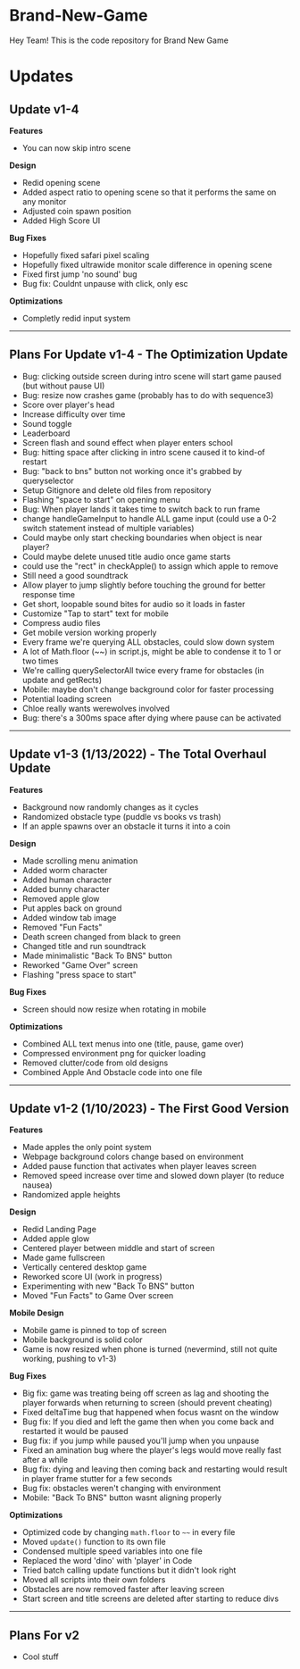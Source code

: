 ﻿# Brand-New-Game
Hey Team! This is the code repository for Brand New Game

# Updates

## Update v1-4
**Features**
- You can now skip intro scene

**Design**
- Redid opening scene
- Added aspect ratio to opening scene so that it performs the same on any monitor
- Adjusted coin spawn position
- Added High Score UI

**Bug Fixes**
- Hopefully fixed safari pixel scaling
- Hopefully fixed ultrawide monitor scale difference in opening scene
- Fixed first jump 'no sound' bug
- Bug fix: Couldnt unpause with click, only esc

**Optimizations**
- Completly redid input system

---

## Plans For Update v1-4 - The Optimization Update
- Bug: clicking outside screen during intro scene will start game paused (but without pause UI)
- Bug: resize now crashes game (probably has to do with sequence3)
- Score over player's head
- Increase difficulty over time
- Sound toggle
- Leaderboard
- Screen flash and sound effect when player enters school
- Bug: hitting space after clicking in intro scene caused it to kind-of restart
- Bug: "back to bns" button not working once it's grabbed by queryselector
- Setup Gitignore and delete old files from repository
- Flashing "space to start" on opening menu
- Bug: When player lands it takes time to switch back to run frame
- change handleGameInput to handle ALL game input (could use a 0-2 switch statement instead of multiple variables)
- Could maybe only start checking boundaries when object is near player?
- Could maybe delete unused title audio once game starts
- could use the "rect" in checkApple() to assign which apple to remove
- Still need a good soundtrack
- Allow player to jump slightly before touching the ground for better response time
- Get short, loopable sound bites for audio so it loads in faster
- Customize "Tap to start" text for mobile
- Compress audio files
- Get mobile version working properly
- Every frame we're querying ALL obstacles, could slow down system
- A lot of Math.floor (~~) in script.js, might be able to condense it to 1 or two times
- We're calling querySelectorAll twice every frame for obstacles (in update and getRects)
- Mobile: maybe don't change background color for faster processing
- Potential loading screen
- Chloe really wants werewolves involved
- Bug: there's a 300ms space after dying where pause can be activated

---

## Update v1-3 (1/13/2022) - The Total Overhaul Update
**Features**
- Background now randomly changes as it cycles
- Randomized obstacle type (puddle vs books vs trash)
- If an apple spawns over an obstacle it turns it into a coin

**Design**
- Made scrolling menu animation
- Added worm character
- Added human character
- Added bunny character
- Removed apple glow
- Put apples back on ground
- Added window tab image
- Removed "Fun Facts"
- Death screen changed from black to green
- Changed title and run soundtrack
- Made minimalistic "Back To BNS" button
- Reworked "Game Over" screen
- Flashing "press space to start"

**Bug Fixes**
- Screen should now resize when rotating in mobile

**Optimizations**
- Combined ALL text menus into one (title, pause, game over)
- Compressed environment png for quicker loading
- Removed clutter/code from old designs
- Combined Apple And Obstacle code into one file

---

## Update v1-2 (1/10/2023) - The First Good Version
**Features**
- Made apples the only point system
- Webpage background colors change based on environment
- Added pause function that activates when player leaves screen
- Removed speed increase over time and slowed down player (to reduce nausea)
- Randomized apple heights

**Design**
- Redid Landing Page
- Added apple glow
- Centered player between middle and start of screen
- Made game fullscreen
- Vertically centered desktop game
- Reworked score UI (work in progress)
- Experimenting with new "Back To BNS" button
- Moved "Fun Facts" to Game Over screen

**Mobile Design**
- Mobile game is pinned to top of screen
- Mobile background is solid color
- Game is now resized when phone is turned (nevermind, still not quite working, pushing to v1-3)

**Bug Fixes**
- Big fix: game was treating being off screen as lag and shooting the player forwards when returning to screen (should prevent cheating)
- Fixed deltaTime bug that happened when focus wasnt on the window
- Bug fix: If you died and left the game then when you come back and restarted it would be paused
- Bug fix: if you jump while paused you'll jump when you unpause
- Fixed an amination bug where the player's legs would move really fast after a while
- Bug fix: dying and leaving then coming back and restarting would result in player frame stutter for a few seconds
- Bug fix: obstacles weren't changing with environment
- Mobile: "Back To BNS" button wasnt aligning properly

**Optimizations**
- Optimized code by changing `math.floor` to `~~` in every file
- Moved `update()` function to its own file 
- Condensed multiple speed variables into one file
- Replaced the word 'dino' with 'player' in Code
- Tried batch calling update functions but it didn't look right
- Moved all scripts into their own folders
- Obstacles are now removed faster after leaving screen
- Start screen and title screens are deleted after starting to reduce divs

---

## Plans For v2

- Cool stuff